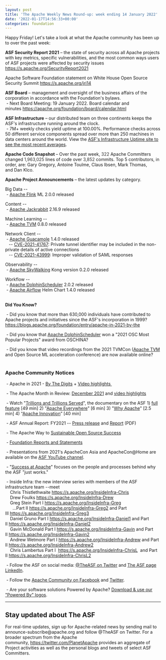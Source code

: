 ```yaml
---
layout: post
title: 'The Apache Weekly News Round-up: week ending 14 January 2022'
date: '2022-01-17T14:56:33+00:00'
categories: foundation
---
```

<p></p><p><span style="font-size: 14px;">Happy Friday! Let's take a look at what the Apache community has been up to over the past week:</span></p><p><b>ASF Security Report 2021</b> – the state of security across all Apache projects with key metrics, specific vulnerabilities, and the most common ways users of ASF projects were affected by security issues <a href="https://s.apache.org/SecurityReport2021" target="_blank">https://s.apache.org/SecurityReport2021</a> <br></p><p>Apache Software Foundation statement on White House Open Source Security Summit&nbsp;<a href="https://s.apache.org/jri14" target="_blank">https://s.apache.org/jri14</a></p><div><span style="font-weight: 700;">ASF Board</span>&nbsp;– management and oversight of the business affairs of the corporation in accordance with the Foundation's bylaws.<br></div>&nbsp;- Next Board Meeting: 19 January 2022. Board calendar and minutes&nbsp;<a href="https://apache.org/foundation/board/calendar.html" target="_blank">https://apache.org/foundation/board/calendar.html</a><a href="https://apache.org/foundation/board/calendar.html" target="_blank"></a><p></p><p><span style="font-weight: 700;">ASF Infrastructure</span>&nbsp;– our distributed team on three continents keeps the ASF's infrastructure running around the clock.<br>&nbsp;-
 7M+ weekly checks yield uptime at 100.00%. Performance checks across 50 
different service components spread over more than 250 machines in data 
centers around the world. View the <a href="http://www.apache.org/uptime/" target="_blank">ASF's Infrastructure Uptime site to see the most recent averages</a>.<br></p><p><span style="font-weight: 700;">Apache Code Snapshot&nbsp;</span>–
 Over the past week,&nbsp;<span style="color: rgb(51, 51, 51);">322</span>&nbsp;Apache Committers changed&nbsp;<span style="color: rgb(51, 51, 51);">1,963,025&nbsp;</span>lines of 
code over&nbsp;<span style="color: rgb(51, 51, 51);">3,852</span>&nbsp;commits. Top 5 contributors, in order, are: Gary Gregory,&nbsp;Antoine Toulme,&nbsp;Claus Ibsen,&nbsp;Mark Thomas, and&nbsp;Dan Klco.&nbsp;</p><p><span style="font-weight: 700;"></span></p><p><span style="font-weight: 700;">Apache Project Announcements</span>&nbsp;– the latest updates by category.</p>Big Data --<br>&nbsp;- <a href="https://flink.apache.org/" target="_blank">Apache Flink</a> ML 2.0.0 released<p></p><p>Content -- <br>&nbsp;- <a href="http://jackrabbit.apache.org/" target="_blank">Apache Jackrabbit</a> 2.16.9 released<br style="color: rgb(34, 34, 34); font-family: Arial, Helvetica, sans-serif; font-size: small;"></p><p>Machine Learning --<br>&nbsp;- <a href="https://tvm.apache.org/" target="_blank">Apache TVM</a> 0.8.0 released<br></p><p>Network Client --<br>
&nbsp;-&nbsp;<a href="https://guacamole.apache.org/" target="_blank">Apache </a><span class="il"><a href="https://guacamole.apache.org/" target="_blank">Guacamole</a></span> 1.4.0 released<br>&nbsp;&nbsp; -- <a href="https://s.apache.org/7txrf" target="_blank">CVE-2021-41767</a>: Private tunnel identifier may be included in the non-private details of active connections&nbsp; <br>&nbsp;&nbsp; -- <a href="https://s.apache.org/ekuja" target="_blank">CVE-2021-43999</a>: Improper validation of SAML responses&nbsp;</p><p>Observability --<br>
&nbsp;- <a href="https://skywalking.apache.org/" target="_blank">Apache SkyWalking</a> Kong version 0.2.0 released
</p>Workflow --<br>
&nbsp;- <a href="https://dolphinscheduler.apache.org/" target="_blank">Apache </a><span class="il"><a href="https://dolphinscheduler.apache.org/" target="_blank">DolphinScheduler</a></span> 2.0.2 released<br>&nbsp;- <a href="https://airflow.apache.org/" target="_blank">Apache </a><span class="il"><a href="https://airflow.apache.org/" target="_blank">Airflow</a></span> Helm Chart 1.4.0 released<p></p><p></p><p></p><p></p><p><span style="font-weight: 700;"><br>Did You Know?</span><br></p><p>&nbsp;-&nbsp;Did you know that more than 630,000 individuals have contributed to Apache projects and initiatives since the ASF's incorporation in 1999? <a href="https://blogs.apache.org/foundation/entry/apache-in-2021-by-the" target="_blank">https://blogs.apache.org/foundation/entry/apache-in-2021-by-the</a>&nbsp;<br></p><p>&nbsp;-&nbsp;Did you know that <a href="https://dolphinscheduler.apache.org/" target="_blank">Apache DolphinScheduler</a> won a "2021 OSC Most Popular Projects" award from OSCHINA?</p><p>&nbsp;-&nbsp;Did you know that video recordings from the 2021 TVMCon (<a href="https://www.tvmcon.org/" target="_blank">Apache TVM</a> and Open Source ML acceleration conference) are now available online?<br><br></p><h3>Apache Community Notices</h3><p>&nbsp;- Apache in 2021 - <a href="https://s.apache.org/Apache2021Digits" target="_blank">By The Digits</a> + <a href="https://youtu.be/GU0SV_2tWkU" target="_blank">Video highlights&nbsp;</a></p><p>&nbsp;- The Apache Month in Review: <a href="https://s.apache.org/December2021" target="_blank">December 2021</a> and <a href="https://youtu.be/2xNsILebwHI" target="_blank">video highlights</a></p><p>&nbsp;- Watch "<a href="https://www.youtube.com/watch?v=JUt2nb0mgwg" target="_blank" style="background-color: rgb(255, 255, 255);">Trillions and Trillions Served</a>", the documentary on the ASF 1)&nbsp;<a href="https://www.youtube.com/watch?v=JUt2nb0mgwg" target="_blank" style="background-color: rgb(255, 255, 255);">full feature</a>&nbsp;[49 min] 2) "<a href="https://www.youtube.com/watch?v=nXtIti9jMFI" target="_blank" style="background-color: rgb(255, 255, 255);">Apache Everywhere</a>" [6 min] 3) "<a href="https://www.youtube.com/watch?v=YM5dLvNatRs" target="_blank" style="background-color: rgb(255, 255, 255);">Why Apache</a>" [2.5 min] 4)&nbsp;“<a href="https://www.youtube.com/watch?v=qkvqJaX4S50" target="_blank" style="background-color: rgb(255, 255, 255);">Apache Innovation</a>” [40 min]&nbsp;</p><p>&nbsp;- ASF Annual Report: FY2021 --&nbsp;<a href="https://blogs.apache.org/foundation/entry/the-apache-software-foundation-announces78" target="_blank">Press release</a>&nbsp;and&nbsp;<a href="https://www.apache.org/foundation/docs/FY2021AnnualReport.pdf" target="_blank">Report</a>&nbsp;(PDF)</p><p>&nbsp;- The Apache Way to&nbsp;<a href="https://s.apache.org/GhnI" target="_blank">Sustainable Open Source Success</a>&nbsp;</p><p>&nbsp;-&nbsp;<a href="http://www.apache.org/foundation/reports.html" target="_blank">Foundation Reports and Statements</a><br></p><p>&nbsp;- Presentations from 2021's ApacheCon Asia and ApacheCon@Home are available on the&nbsp;<a href="https://www.youtube.com/c/TheApacheFoundation/" target="_blank" style="background-color: rgb(255, 255, 255);">ASF YouTube channel</a>.</p><p>&nbsp;- "<a href="https://blogs.apache.org/foundation/category/SuccessAtApache" target="_blank">Success at Apache</a>" focuses on the people and processes behind why the ASF "just works."&nbsp;<br></p><div><p>&nbsp;- Inside Infra: the new interview series with members of the ASF infrastructure team --meet&nbsp;<br>&nbsp; &nbsp; Chris Thistlethwaite&nbsp;<a href="https://s.apache.org/InsideInfra-Chris" target="_blank">https://s.apache.org/InsideInfra-Chris</a><br>&nbsp; &nbsp; Drew Foulks&nbsp;<a href="https://s.apache.org/InsideInfra-Drew" rel="noreferrer" target="_blank" data-saferedirecturl="https://www.google.com/url?q=https://s.apache.org/InsideInfra-Drew&amp;source=gmail&amp;ust=1588339104628000&amp;usg=AFQjCNF9dVEn48pV7o9HBG14sP9uprU8Xw">https://s.apache.org/InsideInf<wbr>ra-Drew</a><br>&nbsp; &nbsp; Greg Stein Part I&nbsp;<a href="https://s.apache.org/InsideInfra-Greg" target="_blank">https://s.apache.org/InsideInfra-Greg</a><br>&nbsp; &nbsp; &nbsp; ...Part II&nbsp;<a href="https://s.apache.org/InsideInfra-Greg2" target="_blank">https://s.apache.org/InsideInfra-Greg2</a>&nbsp;and Part III&nbsp;<a href="https://s.apache.org/InsideInfra-Greg3" target="_blank">https://s.apache.org/InsideInfra-Greg3</a><br>&nbsp; &nbsp; Daniel Gruno Part I&nbsp;<a href="https://s.apache.org/InsideInfra-Daniel1" target="_blank">https://s.apache.org/InsideInfra-Daniel1</a>&nbsp;and Part II&nbsp;<a href="https://s.apache.org/InsideInfra-Daniel2" target="_blank">https://s.apache.org/InsideInfra-Daniel2</a><br>&nbsp;&nbsp;&nbsp; Gavin McDonald Part I&nbsp;<a href="https://s.apache.org/InsideInfra-Gavin" target="_blank">https://s.apache.org/InsideInfra-Gavin</a>&nbsp;and Part II&nbsp;<a href="https://s.apache.org/InsideInfra-Gavin2" target="_blank">https://s.apache.org/InsideInfra-Gavin2</a><br>&nbsp;&nbsp;&nbsp; Andrew Wetmore Part I&nbsp;<a href="https://s.apache.org/InsideInfra-Andrew" target="_blank">https://s.apache.org/InsideInfra-Andrew</a>&nbsp;and Part II&nbsp;<a href="https://s.apache.org/InsideInfra-Andrew2" target="_blank">https://s.apache.org/InsideInfra-Andrew2</a><br>&nbsp; &nbsp; Chris Lambertus Part I&nbsp;&nbsp;<a href="https://s.apache.org/InsideInfra-ChrisL" target="_blank">https://s.apache.org/InsideInfra-ChrisL</a>&nbsp; and Part II&nbsp;<a href="https://s.apache.org/InsideInfra-ChrisL2" target="_blank">https://s.apache.org/InsideInfra-ChrisL2</a></p></div><div><p>&nbsp;- Follow the ASF on social media:&nbsp;<a href="https://twitter.com/TheASF" target="_blank">@TheASF on Twitter</a>&nbsp;and&nbsp;<a href="https://www.linkedin.com/company/the-apache-software-foundation" target="_blank">The ASF page LinkedIn</a>.&nbsp;<br></p><p>&nbsp;- Follow the&nbsp;<a href="https://www.facebook.com/ApacheSoftwareFoundation/" target="_blank">Apache Community on Facebook</a>&nbsp;and&nbsp;<a href="https://twitter.com/ApacheCommunity" target="_blank">Twitter</a>.&nbsp;</p></div><div>&nbsp;- Are your software solutions Powered by Apache?&nbsp;<a href="http://www.apache.org/foundation/press/kit/#poweredby" target="_blank">Download &amp; use our "Powered By" logos</a>.<br></div><p><span class="LrzXr"></span><span class="LrzXr"></span></p><div><hr><h2>Stay updated about The ASF</h2><p>For
 real-time updates, sign up for Apache-related news by sending mail to 
announce-subscribe@apache.org and follow @TheASF on Twitter. For a 
broader spectrum from the Apache community,&nbsp;<a href="https://twitter.com/PlanetApache">https://twitter.com/PlanetApache</a>&nbsp;provides an aggregate of Project activities as well as the personal blogs and tweets of select ASF Committers.</p></div><p></p><p></p><p></p><p></p><p></p><p></p><p></p><p></p><p></p><p></p><p></p><p></p><p></p><p></p><p></p><p></p><p></p><p></p>
